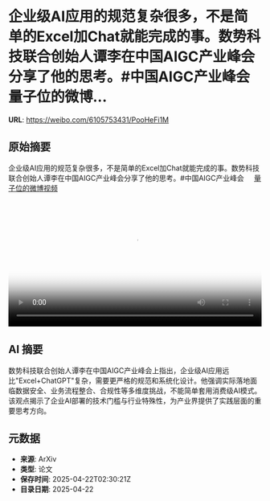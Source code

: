 # 企业级AI应用的规范复杂很多，不是简单的Excel加Chat就能完成的事。数势科技联合创始人谭李在中国AIGC产业峰会分享了他的思考。#中国AIGC产业峰会 量子位的微博...

**URL**: https://weibo.com/6105753431/PooHeFi1M

## 原始摘要

企业级AI应用的规范复杂很多，不是简单的Excel加Chat就能完成的事。数势科技联合创始人谭李在中国AIGC产业峰会分享了他的思考。#中国AIGC产业峰会 <a href="https://video.weibo.com/show?fid=1034:5157876835221574" data-hide=""><span class="url-icon"><img style="width: 1rem;height: 1rem" src="https://h5.sinaimg.cn/upload/2015/09/25/3/timeline_card_small_video_default.png" referrerpolicy="no-referrer"></span><span class="surl-text">量子位的微博视频</span></a> <br clear="both"><div style="clear: both"></div><video controls="controls" poster="https://tvax4.sinaimg.cn/orj480/006Fd7o3ly1i0of3u4x23j30u01hcjtm.jpg" style="width: 100%"><source src="https://f.video.weibocdn.com/o0/IlAargsZlx08nE3bGEx201041200cd0D0E010.mp4?label=mp4_720p&amp;template=720x1280.24.0&amp;ori=0&amp;ps=1CwnkDw1GXwCQx&amp;Expires=1745292598&amp;ssig=SACwEDZy9W&amp;KID=unistore,video"><source src="https://f.video.weibocdn.com/o0/Ln8Wn9zOlx08nE3cBvna010412006xv10E010.mp4?label=mp4_hd&amp;template=540x960.24.0&amp;ori=0&amp;ps=1CwnkDw1GXwCQx&amp;Expires=1745292598&amp;ssig=XejGxAs6T8&amp;KID=unistore,video"><source src="https://f.video.weibocdn.com/o0/AN8xq4Yplx08nE3bRuWc010412003vsN0E010.mp4?label=mp4_ld&amp;template=360x640.24.0&amp;ori=0&amp;ps=1CwnkDw1GXwCQx&amp;Expires=1745292598&amp;ssig=FOZ%2Ff%2F3vEF&amp;KID=unistore,video"><p>视频无法显示，请前往<a href="https://video.weibo.com/show?fid=1034%3A5157876835221574" target="_blank" rel="noopener noreferrer">微博视频</a>观看。</p></video>

## AI 摘要

数势科技联合创始人谭李在中国AIGC产业峰会上指出，企业级AI应用远比"Excel+ChatGPT"复杂，需要更严格的规范和系统化设计。他强调实际落地面临数据安全、业务流程整合、合规性等多维度挑战，不能简单套用消费级AI模式。该观点揭示了企业AI部署的技术门槛与行业特殊性，为产业界提供了实践层面的重要思考方向。

## 元数据

- **来源**: ArXiv
- **类型**: 论文
- **保存时间**: 2025-04-22T02:30:21Z
- **目录日期**: 2025-04-22
